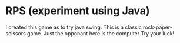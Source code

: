 # RPS (experiment using Java)

I created this game as to try java swing.
This is a classic rock-paper-scissors game.
Just the opponant here is the computer
Try your luck!
